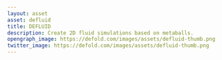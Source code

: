```yaml
---
layout: asset
asset: defluid
title: DEFLUID
description: Create 2D fluid simulations based on metaballs.
opengraph_image: https://defold.com/images/assets/defluid-thumb.png
twitter_image: https://defold.com/images/assets/defluid-thumb.png
---
```

